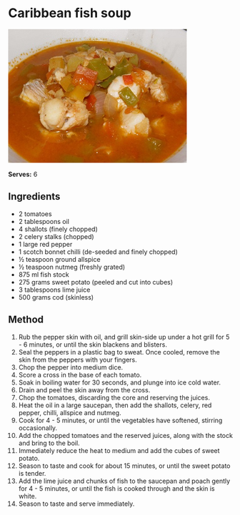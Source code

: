 # Caribbean fish soup

![Caribbean fish soup](resources/caribbean-fish-soup.jpg)

**Serves:** 6

## Ingredients
- 2 tomatoes
- 2 tablespoons oil
- 4 shallots (finely chopped)
- 2 celery stalks (chopped)
- 1 large red pepper
- 1 scotch bonnet chilli (de-seeded and finely chopped)
- ½ teaspoon ground allspice
- ½ teaspoon nutmeg (freshly grated)
- 875 ml fish stock
- 275 grams sweet potato (peeled and cut into cubes)
- 3 tablespoons lime juice
- 500 grams cod (skinless)

## Method
1. Rub the pepper skin with oil, and grill skin-side up under a hot grill for 5 - 6 minutes, or until the skin blackens and blisters.
1. Seal the peppers in a plastic bag to sweat. Once cooled, remove the skin from the peppers with your fingers.
1. Chop the pepper into medium dice.
1. Score a cross in the base of each tomato.
1. Soak in boiling water for 30 seconds,  and plunge into ice cold water.
1. Drain and peel the skin away from the cross.
1. Chop the tomatoes, discarding the core and reserving the juices.
1. Heat the oil in a large saucepan, then add the shallots, celery, red pepper, chilli, allspice and nutmeg.
1. Cook for 4 - 5 minutes, or until the vegetables have softened, stirring occasionally.
1. Add the chopped tomatoes and the reserved juices, along with the stock and bring to the boil.
1. Immediately reduce the heat to medium and add the cubes of sweet potato.
1. Season to taste and cook for about 15 minutes, or until the sweet potato is tender.
1. Add the lime juice and chunks of fish to the saucepan and poach gently for 4 - 5 minutes, or until the fish is cooked through and the skin is white. 
1. Season to taste and serve immediately.